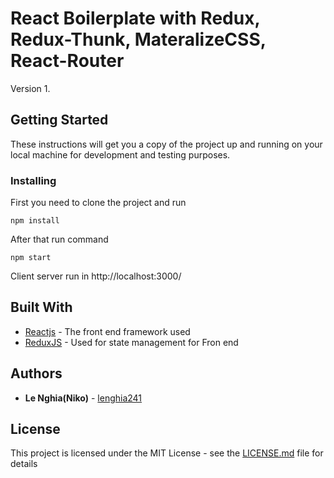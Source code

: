 # React Boilerplate with Redux, Redux-Thunk, MateralizeCSS, React-Router

Version 1.

## Getting Started

These instructions will get you a copy of the project up and running on your local machine for development and testing purposes.

### Installing

First you need to clone the project and run

```
npm install
```

After that run command

```
npm start
```

Client server run in http://localhost:3000/

## Built With

- [Reactjs](https://reactjs.org/docs/getting-started.html) - The front end framework used
- [ReduxJS](https://redux.js.org/) - Used for state management for Fron end

## Authors

- **Le Nghia(Niko)** - [lenghia241](https://github.com/lenghia241)

## License

This project is licensed under the MIT License - see the [LICENSE.md](LICENSE.md) file for details
